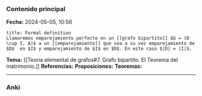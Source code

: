 ### Contenido principal

**Fecha:** 2024-05-05, 10:56

```ad-formal
title: Formal definition
Llamaremos emparejamiento perfecto en un [[grafo bipartito]] $G = (D \cup I, A)$ a un [[emparejamiento]] que sea a su vez emparejamiento de $D$  en $I$ y emparejamiento de $I$ en $D$. En este caso $|D| = |I|$.
```

**Tema:** [[Teoría elemental de grafos#7. Grafo bipartito. El Teorema del matrimonio.]]
**Referencias:**
**Proposiciones:**
**Teoremas:**

---
### Anki
